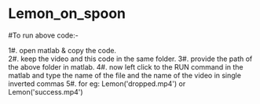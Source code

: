 # Lemon_on_spoon
 
#To run above code:-

 1#. open matlab & copy the code.                                                                                              
 2#. keep the video and this code in the same folder.
 3#. provide the path of the above folder in matlab.
 4#. now left click to the RUN command in the matlab and type the name of the file and the name of the video in single 
    inverted commas
 5#. for eg: Lemon('dropped.mp4') or Lemon('success.mp4')
